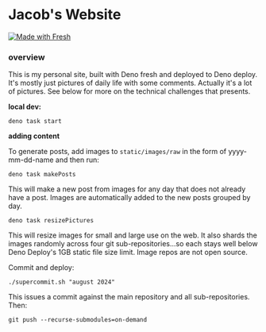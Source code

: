 # Jacob's Website

[![Made with Fresh](https://fresh.deno.dev/fresh-badge.svg)](https://fresh.deno.dev)

### overview

This is my personal site, built with Deno fresh and deployed to Deno deploy.
It's mostly just pictures of daily life with some comments. Actually it's a lot
of pictures. See below for more on the technical challenges that presents.

**local dev:**

```
deno task start
```

**adding content**

To generate posts, add images to `static/images/raw` in the form of
yyyy-mm-dd-name and then run:

```
deno task makePosts
```

This will make a new post from images for any day that does not already have a
post. Images are automatically added to the new posts grouped by day.

```
deno task resizePictures
```

This will resize images for small and large use on the web. It also shards the
images randomly across four git sub-repositories...so each stays well below Deno
Deploy's 1GB static file size limit. Image repos are not open source.

Commit and deploy:

```
./supercommit.sh "august 2024"
```

This issues a commit against the main repository and all sub-repositories. Then:

```
git push --recurse-submodules=on-demand
```
